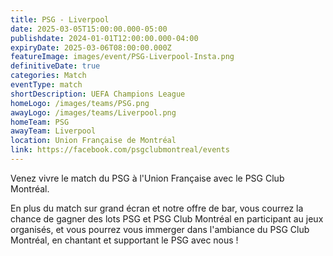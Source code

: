 ```yaml
---
title: PSG - Liverpool
date: 2025-03-05T15:00:00.000-05:00
publishdate: 2024-01-01T12:00:00.000-04:00
expiryDate: 2025-03-06T08:00:00.000Z
featureImage: images/event/PSG-Liverpool-Insta.png
definitiveDate: true
categories: Match
eventType: match
shortDescription: UEFA Champions League
homeLogo: /images/teams/PSG.png
awayLogo: /images/teams/Liverpool.png
homeTeam: PSG
awayTeam: Liverpool
location: Union Française de Montréal
link: https://facebook.com/psgclubmontreal/events
---
```


Venez vivre le match du PSG à l'Union Française avec le PSG Club Montréal.

En plus du match sur grand écran et notre offre de bar, vous courrez la chance de gagner des lots PSG et PSG Club Montréal en participant au jeux organisés, et vous pourrez vous immerger dans l'ambiance du PSG Club Montréal, en chantant et supportant le PSG avec nous !
